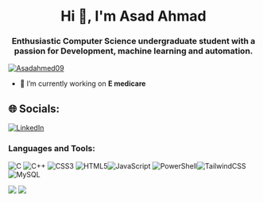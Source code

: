 <h1 align="center">Hi 👋, I'm Asad Ahmad</h1>
<h3 align="center">Enthusiastic Computer Science undergraduate student with a passion for Development, machine learning and automation.</h3>

<p align="left"> <a href="https://github.com/ryo-ma/github-profile-trophy"><img src="https://github-profile-trophy.vercel.app/?username=Asadahmed09&theme=onestar" alt="Asadahmed09" /></a> </p>

- 🔭 I’m currently working on **E medicare**

## 🌐 Socials:
[![LinkedIn](https://img.shields.io/badge/LinkedIn-%230077B5.svg?logo=linkedin&logoColor=white)](https://www.linkedin.com/in/asad-ahmed-346226327/)
</div><h3 align="left">Languages and Tools:</h3>

![C](https://img.shields.io/badge/c-%2300599C.svg?style=flat&logo=c&logoColor=white) ![C++](https://img.shields.io/badge/c++-%2300599C.svg?style=flat&logo=c%2B%2B&logoColor=white) ![CSS3](https://img.shields.io/badge/css3-%231572B6.svg?style=flat&logo=css3&logoColor=white) ![HTML5](https://img.shields.io/badge/html5-%23E34F26.svg?style=flat&logo=html5&logoColor=white)![JavaScript](https://img.shields.io/badge/javascript-%23323330.svg?style=flat&logo=javascript&logoColor=%23F7DF1E) ![PowerShell](https://img.shields.io/badge/PowerShell-%235391FE.svg?style=flat&logo=powershell&logoColor=white)![TailwindCSS](https://img.shields.io/badge/tailwindcss-%2338B2AC.svg?style=flat&logo=tailwind-css&logoColor=white)![MySQL](https://img.shields.io/badge/mysql-%2300000f.svg?style=flat&logo=mysql&logoColor=white) 
<div> <a href="https://github.com/Asadahmed09" target="_blank"><img src="https://img.shields.io/badge/GitHub-100000?style=for-the-badge&logo=github&logoColor=white" target="_blank"></a>
<a href = "mailto:asadahmedk09@gmail.com"><img src="https://img.shields.io/badge/-Gmail-%23333?style=for-the-badge&logo=gmail&logoColor=white" target="_blank"></a>
